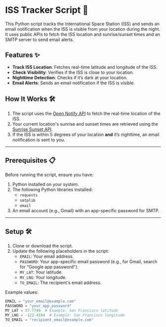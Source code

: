 # ISS Tracker Script 🚀

This Python script tracks the International Space Station (ISS) and sends an email notification when the ISS is visible from your location during the night. It uses public APIs to fetch the ISS location and sunrise/sunset times and an SMTP server to send email alerts.

## Features ✨

- **Track ISS Location**: Fetches real-time latitude and longitude of the ISS.
- **Check Visibility**: Verifies if the ISS is close to your location.
- **Nighttime Detection**: Checks if it’s dark at your location.
- **Email Alerts**: Sends an email notification if the ISS is visible.

## How It Works 🛠️

1. The script uses the [Open Notify API](http://api.open-notify.org/) to fetch the real-time location of the ISS.
2. Your current location's sunrise and sunset times are retrieved using the [Sunrise Sunset API](https://sunrise-sunset.org/api).
3. If the ISS is within 5 degrees of your location **and** it’s nighttime, an email notification is sent to you.

---

## Prerequisites 📋

Before running the script, ensure you have:

1. Python installed on your system.
2. The following Python libraries installed:
   - `requests`
   - `smtplib`
   - `email`
3. An email account (e.g., Gmail) with an app-specific password for SMTP.

---

## Setup 🛠️

1. Clone or download the script.
2. Update the following placeholders in the script:
   - `EMAIL`: Your email address.
   - `PASSWORD`: Your app-specific email password (e.g., for Gmail, search for "Google app password").
   - `MY_LAT`: Your latitude.
   - `MY_LNG`: Your longitude.
   - `TO_EMAIL`: The recipient's email address.

Example values:
```python
EMAIL = "your_email@example.com"
PASSWORD = "your_app_password"
MY_LAT = 37.7749  # Example: San Francisco latitude
MY_LNG = -122.4194  # Example: San Francisco longitude
TO_EMAIL = "recipient_email@example.com"
